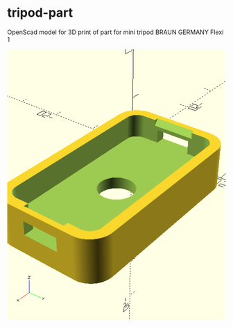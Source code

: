 # tripod-part

OpenScad model for 3D print of part for mini tripod BRAUN GERMANY Flexi 1

![tripod-part](tripod-part.png)
